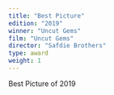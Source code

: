 ```yaml
---
title: "Best Picture"
edition: "2019"
winner: "Uncut Gems"
film: "Uncut Gems"
director: "Safdie Brothers"
type: award
weight: 1
---
```

Best Picture of 2019